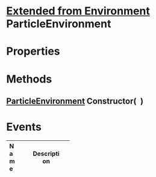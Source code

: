 # [Extended from Environment](Environment.md) ParticleEnvironment 
 
# Properties



# Methods

## [ParticleEnvironment](ParticleEnvironment.md) Constructor(` `) 
 

# Events
|<div style="width:20%; max-size: 20%">Name</div>|<div style="width:80%; max-size: 80%">Description</div>|
|---|---|



